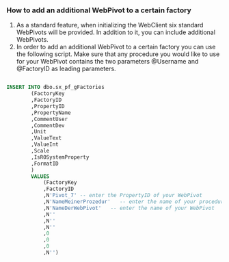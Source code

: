 
### How to add an additional WebPivot to a certain factory

1. As a standard feature, when initializing the WebClient six standard WebPivots will be provided. In addition to it, you can include additional WebPivots.
1. In order to add an additional WebPivot to a certain factory you can use the following script. Make sure that any procedure you would like to use for your WebPivot contains the two parameters @Username and @FactoryID as leading parameters.

````SQL

INSERT INTO dbo.sx_pf_gFactories
		(FactoryKey
		,FactoryID
		,PropertyID
		,PropertyName
		,CommentUser
		,CommentDev
		,Unit
		,ValueText
		,ValueInt
		,Scale
		,IsROSystemProperty
		,FormatID
		)
		VALUES  
			(FactoryKey 
			,FactoryID
			,N'Pivot_7' -- enter the PropertyID of your WebPivot 
			,N'NameMeinerProzedur'   -- enter the name of your procedure
			,N'NameDerWebPivot'   -- enter the name of your WebPivot
			,N''
			,N''
			,N''
			,0
			,0
			,0
			,N'')

````
